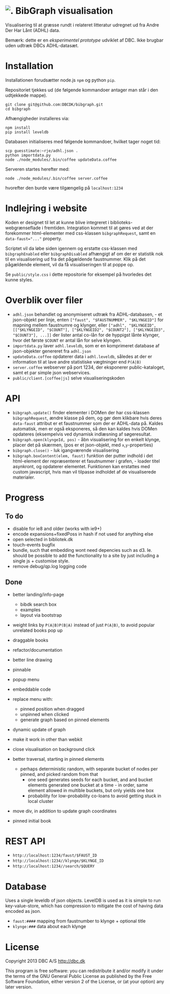 # ![.](https://solsort.com/_github_statistics.gif) BibGraph visualisation

Visualisering til at græsse rundt i relateret litteratur udregnet ud fra Andre Der Har Lånt (ADHL) data.

Bemærk: dette er en _eksperimentel prototype_ udviklet af DBC.
Ikke brugbar uden udtræk DBCs ADHL-datasæt.

# Installation

Installationen forudsætter node.js `npm` og python `pip`.

Repositoriet tjekkes ud (de følgende kommandoer antager man står i den udtjekkede mappe).

    git clone git@github.com:DBCDK/bibgraph.git
    cd bibgraph

Afhængigheder installeres via:

    npm install
    pip install leveldb

Databasen initialiseres med følgende kommandoer, hvilket tager noget tid:

    scp guesstimate:~rje/adhl.json .
    python importdata.py
    node ./node_modules/.bin/coffee updateData.coffee

Serveren startes herefter med:

    node ./node_modules/.bin/coffee server.coffee

hvorefter den burde være tilgængelig på `localhost:1234`

# Indlejring i website

Koden er designet til let at kunne blive integreret i biblioteks-webgrænseflade i fremtiden. 
Integration kommet til at gøres ved at der forekommer html-elementer med css-klassen `bibgraphRequest`, samt en `data-faust="..."` property. 

Scriptet vil da løbe siden igennem og erstatte css-klassen med `bibgraphEnabled` eller `bibgraphDisabled` afhængigt af om der er statistik nok til en visualisering ud fra det pågældende faustnummer. Klik på det pågældende element, vil da få visualiseringen til at poppe op.

Se `public/style.css` i dette repositorie for eksempel på hvorledes det kunne styles.

# Overblik over filer

- `adhl.json` behandlet og anonymiseret udtræk fra ADHL-databasen, - et json-objekt per linje, enten `["faust", "$FAUSTNUMMER", "$KLYNGEID"]` for mapning mellem faustnumre og klynger, eller `["adhl", "$KLYNGEID", [["$KLYNGEID", "$COUNT"], ["$KLYNGEID2", "$COUNT2"], ["$KLYNGEID3", "$COUNT3"], ...]]` der lister antal co-lån for de hyppigst lånte klynger, hvor det første `$COUNT` er antal lån for selve klyngen. 
- `importdata.py` laver `adhl.leveldb`, som er en komprimeret database af json-objekter genereret fra `adhl.json`
- `updateData.coffee` opdaterer data i `adhl.leveldb`, således at der er information til at lave andre statistiske vægtninger end `P(A|B)`
- `server.coffee` webserver på port 1234, der eksponerer public-kataloget, samt et par simple json webservices.
- `public/client.[coffee|js]` selve visualiseringskoden

# API

- `bibgraph.update()` finder elementer i DOMen der har css-klassen `bibgraphRequest`, ændre klasse på dem, og gør dem klikbare hvis deres `data-faust` attribut er et faustnummer som der er ADHL-data på. Kaldes automatisk, men er også eksponeres, så den kan kaldes hvis DOMen opdateres (eksempelvis ved dynamisk indlæsning af søgeresultat.
- `bibgraph.open(klyngeId, pos)` - åbn visualisering for en enkelt klynge, placer det på skærmen, (pos er et json-objekt, med `x`,`y`-properties)
- `bibgraph.close()` - luk igangværende visualisering
- `bibgraph.boxContent(elem, faust)` funktion der putter indhold i det html-element der repræsenterer et fasutnummer i grafen, - loader titel asynkront, og opdaterer elementet. Funktionen kan erstattes med custom javascript, hvis man vil tilpasse indholdet af de visualiserede materialer.

# Progress

## To do

- disable for ie8 and older (works with ie9+)
- encode expansions+fixedPoss in hash if not used for anything else
- open selected in bibliotek.dk
- touch-events bugfix
- bundle, such that embedding wont need depencies such as d3. Ie. should be possible to add the functionality to a site by just including a single js + customise style.
- remove debug/qp.log logging code

## Done
- better landing/info-page
    - bibdk search box
    - examples
    - layout via bootstrap
- weight links by `P(A|B)P(B|A)` instead of just `P(A|B)`, to avoid popular unrelated books pop up
- draggable books
- refactor/documentation
- better line drawing
- pinnable
- popup menu
- embeddable code
- replace menu with:
    - pinned position when dragged
    - unpinned when clicked
    - generate graph based on pinned elements 
- dynamic update of graph
- make it work in other than webkit
- close visualisation on background click
- better traversal, starting in pinned elements
    - perhaps deterministic random, with separate bucket of nodes per pinned, and picked random from that
        - one seed generates seeds for each bucket, and and bucket elements generated one bucket at a time - in order, same element allowed in multible buckets, but only yields one box
        - probability for low-probability co-loans to avoid getting stuck in local cluster

- move div, in addition to update graph coordinates
- pinned initial book


# REST API

- `http://localhost:1234/faust/$FAUST_ID` 
- `http://localhost:1234//klynge/$KLYNGE_ID`
- `http://localhost:1234//search/$QUERY`

# Database

Uses a single leveldb of json objects. LevelDB is used as it is simple to run key-value-store, which has compression to mitigate the cost of having data encoded as json.

- `faust:####` mapping from faustnumber to klynge + optional title
- `klynge:###` data about each klynge

# License

Copyright 2013 DBC A/S <http://dbc.dk>

This program is free software: you can redistribute it and/or modify
it under the terms of the GNU General Public License as published by
the Free Software Foundation, either version 2 of the License, or
(at your option) any later version.

